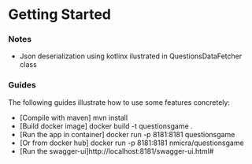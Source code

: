 # Getting Started

### Notes

* Json deserialization using kotlinx ilustrated in QuestionsDataFetcher class


### Guides
The following guides illustrate how to use some features concretely:

* [Compile with maven] mvn install
* [Build docker image] docker build -t questionsgame .
* [Run the app in container] docker run -p 8181:8181 questionsgame
* [Or from docker hub] docker run -p 8181:8181 nmicra/questionsgame
* [Run the swagger-ui]http://localhost:8181/swagger-ui.html#

